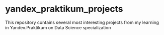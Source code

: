 # yandex_praktikum_projects
This repository contains several most interesting projects from my learning in Yandex.Praktikum on Data Science specialization
